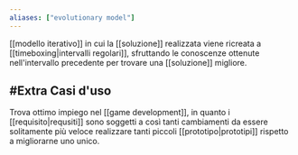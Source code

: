 ```yaml
---
aliases: ["evolutionary model"]
---
```


[[modello iterativo]] in cui la [[soluzione]] realizzata viene ricreata a [[timeboxing|intervalli regolari]], sfruttando le conoscenze ottenute nell'intervallo precedente per trovare una [[soluzione]] migliore.

## #Extra Casi d'uso

Trova ottimo impiego nel [[game development]], in quanto i [[requisito|requsiti]] sono soggetti a così tanti cambiamenti da essere solitamente più veloce realizzare tanti piccoli [[prototipo|prototipi]] rispetto a migliorarne uno unico.
